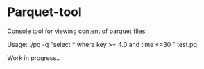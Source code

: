 # Parquet-tool
Console tool for viewing content of parquet files

Usage: ./pq -q "select * where key >= 4.0 and time <=30 " test.pq

Work in progress..
